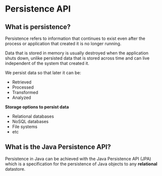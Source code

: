 # Persistence API

## What is persistence?
Persistence refers to information that continues to exist even after the process or application that created it is
no longer running.

Data that is stored in memory is usually destroyed when the application shuts down, unlike persisted data that is 
stored across time and can live independent of the system that created it.

We persist data so that later it can be:

- Retrieved
- Processed
- Transformed
- Analyzed

**Storage options to persist data**

- Relational databases
- NoSQL databases
- File systems
- etc

## What is the Java Persistence API?
Persistence in Java can be achieved with the Java Persistence API (JPA) which is a specification for the persistence
of Java objects to any **relational** datastore.

